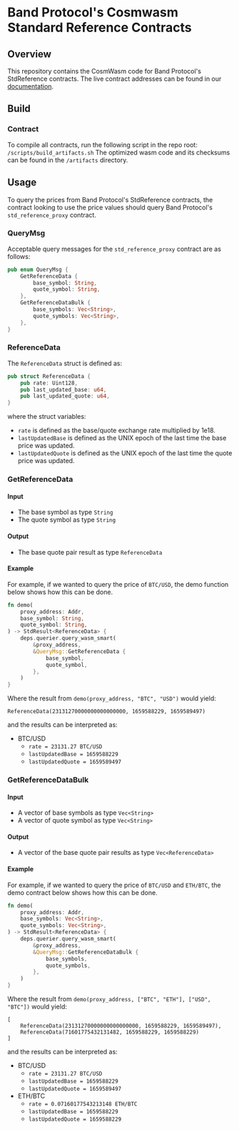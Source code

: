 # Band Protocol's Cosmwasm Standard Reference Contracts

## Overview

This repository contains the CosmWasm code for Band Protocol's StdReference contracts. The live contract
addresses can be found in
our [documentation](https://docs.bandchain.org/band-standard-dataset/supported-blockchains.html).

## Build

### Contract

To compile all contracts, run the following script in the repo root: `/scripts/build_artifacts.sh`
The optimized wasm code and its checksums can be found in the `/artifacts` directory.

## Usage

To query the prices from Band Protocol's StdReference contracts, the contract looking to use the price values should
query Band Protocol's `std_reference_proxy` contract.

### QueryMsg

Acceptable query messages for the `std_reference_proxy` contract are as follows:

```rust
pub enum QueryMsg {
    GetReferenceData {
        base_symbol: String,
        quote_symbol: String,
    },
    GetReferenceDataBulk {
        base_symbols: Vec<String>,
        quote_symbols: Vec<String>,
    },
}
```

### ReferenceData

The `ReferenceData` struct is defined as:

```rust
pub struct ReferenceData {
    pub rate: Uint128,
    pub last_updated_base: u64,
    pub last_updated_quote: u64,
}
```

where the struct variables:

- `rate` is defined as the base/quote exchange rate multiplied by 1e18.
- `lastUpdatedBase` is defined as the UNIX epoch of the last time the base price was updated.
- `lastUpdatedQuote` is defined as the UNIX epoch of the last time the quote price was updated.

### GetReferenceData

#### Input

- The base symbol as type `String`
- The quote symbol as type `String`

#### Output

- The base quote pair result as type `ReferenceData`

#### Example

For example, if we wanted to query the price of `BTC/USD`, the demo function below shows how this can be done.

```rust
fn demo(
    proxy_address: Addr,
    base_symbol: String,
    quote_symbol: String,
) -> StdResult<ReferenceData> {
    deps.querier.query_wasm_smart(
        &proxy_address,
        &QueryMsg::GetReferenceData {
            base_symbol,
            quote_symbol,
        },
    )
}
```

Where the result from `demo(proxy_address, "BTC", "USD")` would yield:

```
ReferenceData(23131270000000000000000, 1659588229, 1659589497)
```

and the results can be interpreted as:

- BTC/USD
    - `rate = 23131.27 BTC/USD`
    - `lastUpdatedBase = 1659588229`
    - `lastUpdatedQuote = 1659589497`

### GetReferenceDataBulk

#### Input

- A vector of base symbols as type `Vec<String>`
- A vector of quote symbol as type `Vec<String>`

#### Output

- A vector of the base quote pair results as type `Vec<ReferenceData>`

#### Example

For example, if we wanted to query the price of `BTC/USD` and `ETH/BTC`, the demo contract below shows how this can be
done.

```rust
fn demo(
    proxy_address: Addr,
    base_symbols: Vec<String>,
    quote_symbols: Vec<String>,
) -> StdResult<ReferenceData> {
    deps.querier.query_wasm_smart(
        &proxy_address,
        &QueryMsg::GetReferenceDataBulk {
            base_symbols,
            quote_symbols,
        },
    )
}
```

Where the result from `demo(proxy_address, ["BTC", "ETH"], ["USD", "BTC"])` would yield:

```
[
    ReferenceData(23131270000000000000000, 1659588229, 1659589497),
    ReferenceData(71601775432131482, 1659588229, 1659588229)
]
```

and the results can be interpreted as:

- BTC/USD
    - `rate = 23131.27 BTC/USD`
    - `lastUpdatedBase = 1659588229`
    - `lastUpdatedQuote = 1659589497`
- ETH/BTC
    - `rate = 0.07160177543213148 ETH/BTC`
    - `lastUpdatedBase = 1659588229`
    - `lastUpdatedQuote = 1659588229`
